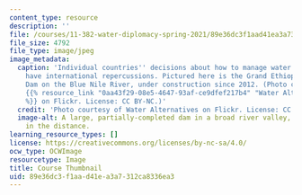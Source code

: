 ```yaml
---
content_type: resource
description: ''
file: /courses/11-382-water-diplomacy-spring-2021/89e36dc3f1aad41ea3a7312ca8336ea3_11-382s20-th.jpg
file_size: 4792
file_type: image/jpeg
image_metadata:
  caption: 'Individual countries'' decisions about how to manage water resources can
    have international repercussions. Pictured here is the Grand Ethiopian Renaissance
    Dam on the Blue Nile River, under construction since 2012. (Photo courtesy of
    {{% resource_link "0aa43f29-08e5-4647-93af-ce9dfef217b4" "Water Alternatives"
    %}} on Flickr. License: CC BY-NC.)'
  credit: 'Photo courtesy of Water Alternatives on Flickr. License: CC BY-NC.'
  image-alt: A large, partially-completed dam in a broad river valley, with hills
    in the distance.
learning_resource_types: []
license: https://creativecommons.org/licenses/by-nc-sa/4.0/
ocw_type: OCWImage
resourcetype: Image
title: Course Thumbnail
uid: 89e36dc3-f1aa-d41e-a3a7-312ca8336ea3
---
```

